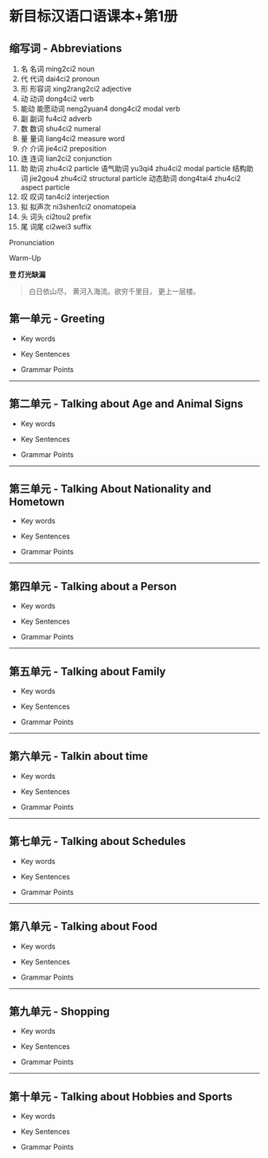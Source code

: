 # 新目标汉语口语课本+第1册

## 缩写词  - Abbreviations

1. 名   名词    ming2ci2            noun
2. 代   代词    dai4ci2             pronoun
3. 形   形容词  xing2rang2ci2       adjective
4. 动   动词    dong4ci2            verb
5. 能动 能愿动词    neng2yuan4 dong4ci2 modal verb
6. 副   副词    fu4ci2              adverb
7. 数   数词    shu4ci2             numeral
8. 量   量词    liang4ci2           measure word
9. 介   介词    jie4ci2             preposition
10. 连  连词    lian2ci2            conjunction
11. 助  助词    zhu4ci2             particle
    语气助词    yu3qi4 zhu4ci2      modal particle
    结构助词    jie2gou4 zhu4ci2    structural particle
    动态助词    dong4tai4 zhu4ci2   aspect particle
12. 叹  叹词    tan4ci2             interjection
13. 拟  拟声次  ni3shen1ci2         onomatopeia
14. 头  词头    ci2tou2             prefix
15. 尾  词尾    ci2wei3             suffix



Pronunciation 

Warm-Up

**登 灯光缺漏**

> 白日依山尽， 黄河入海流。欲穷千里目， 更上一层楼。

## 第一单元 - Greeting

* Key words

* Key Sentences

* Grammar Points

---

## 第二单元 - Talking about Age and Animal Signs

* Key words

* Key Sentences

* Grammar Points

---

## 第三单元 - Talking About Nationality and Hometown

* Key words

* Key Sentences

* Grammar Points


---

## 第四单元 - Talking about a Person

* Key words

* Key Sentences

* Grammar Points


---

## 第五单元 - Talking about Family

* Key words

* Key Sentences

* Grammar Points


---

## 第六单元 - Talkin about time

* Key words

* Key Sentences

* Grammar Points


---

## 第七单元 - Talking about Schedules

* Key words

* Key Sentences

* Grammar Points


---

## 第八单元 - Talking about Food

* Key words

* Key Sentences

* Grammar Points


---

## 第九单元 - Shopping

* Key words

* Key Sentences

* Grammar Points


---

## 第十单元 - Talking about Hobbies and Sports

* Key words

* Key Sentences

* Grammar Points